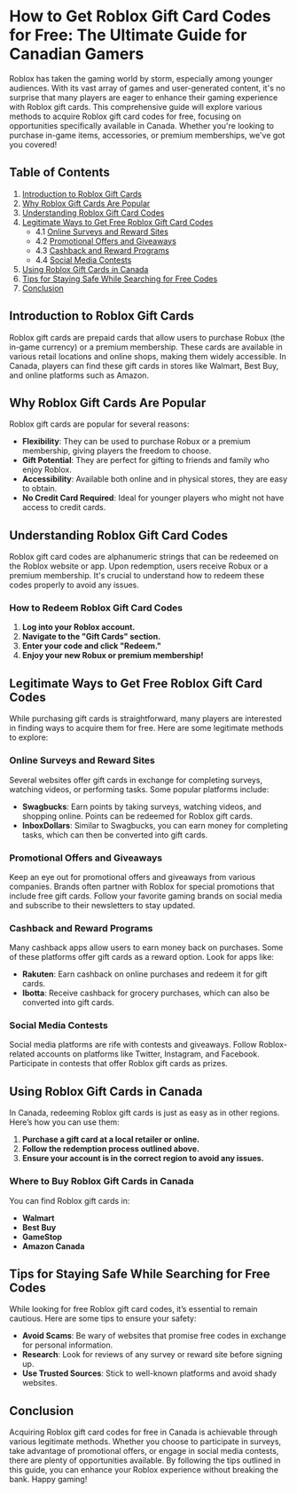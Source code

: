 # How to Get Roblox Gift Card Codes for Free: The Ultimate Guide for Canadian Gamers

Roblox has taken the gaming world by storm, especially among younger audiences. With its vast array of games and user-generated content, it's no surprise that many players are eager to enhance their gaming experience with Roblox gift cards. This comprehensive guide will explore various methods to acquire Roblox gift card codes for free, focusing on opportunities specifically available in Canada. Whether you're looking to purchase in-game items, accessories, or premium memberships, we've got you covered!

## Table of Contents

1. [Introduction to Roblox Gift Cards](#introduction-to-roblox-gift-cards)
2. [Why Roblox Gift Cards Are Popular](#why-roblox-gift-cards-are-popular)
3. [Understanding Roblox Gift Card Codes](#understanding-roblox-gift-card-codes)
4. [Legitimate Ways to Get Free Roblox Gift Card Codes](#legitimate-ways-to-get-free-roblox-gift-card-codes)
   - 4.1 [Online Surveys and Reward Sites](#online-surveys-and-reward-sites)
   - 4.2 [Promotional Offers and Giveaways](#promotional-offers-and-giveaways)
   - 4.3 [Cashback and Reward Programs](#cashback-and-reward-programs)
   - 4.4 [Social Media Contests](#social-media-contests)
5. [Using Roblox Gift Cards in Canada](#using-roblox-gift-cards-in-canada)
6. [Tips for Staying Safe While Searching for Free Codes](#tips-for-staying-safe-while-searching-for-free-codes)
7. [Conclusion](#conclusion)

## Introduction to Roblox Gift Cards

Roblox gift cards are prepaid cards that allow users to purchase Robux (the in-game currency) or a premium membership. These cards are available in various retail locations and online shops, making them widely accessible. In Canada, players can find these gift cards in stores like Walmart, Best Buy, and online platforms such as Amazon.

## Why Roblox Gift Cards Are Popular

Roblox gift cards are popular for several reasons:

- **Flexibility**: They can be used to purchase Robux or a premium membership, giving players the freedom to choose.
- **Gift Potential**: They are perfect for gifting to friends and family who enjoy Roblox.
- **Accessibility**: Available both online and in physical stores, they are easy to obtain.
- **No Credit Card Required**: Ideal for younger players who might not have access to credit cards.

## Understanding Roblox Gift Card Codes

Roblox gift card codes are alphanumeric strings that can be redeemed on the Roblox website or app. Upon redemption, users receive Robux or a premium membership. It's crucial to understand how to redeem these codes properly to avoid any issues.

### How to Redeem Roblox Gift Card Codes

1. **Log into your Roblox account.**
2. **Navigate to the "Gift Cards" section.**
3. **Enter your code and click "Redeem."**
4. **Enjoy your new Robux or premium membership!**

## Legitimate Ways to Get Free Roblox Gift Card Codes

While purchasing gift cards is straightforward, many players are interested in finding ways to acquire them for free. Here are some legitimate methods to explore:

### Online Surveys and Reward Sites

Several websites offer gift cards in exchange for completing surveys, watching videos, or performing tasks. Some popular platforms include:

- **Swagbucks**: Earn points by taking surveys, watching videos, and shopping online. Points can be redeemed for Roblox gift cards.
- **InboxDollars**: Similar to Swagbucks, you can earn money for completing tasks, which can then be converted into gift cards.

### Promotional Offers and Giveaways

Keep an eye out for promotional offers and giveaways from various companies. Brands often partner with Roblox for special promotions that include free gift cards. Follow your favorite gaming brands on social media and subscribe to their newsletters to stay updated.

### Cashback and Reward Programs

Many cashback apps allow users to earn money back on purchases. Some of these platforms offer gift cards as a reward option. Look for apps like:

- **Rakuten**: Earn cashback on online purchases and redeem it for gift cards.
- **Ibotta**: Receive cashback for grocery purchases, which can also be converted into gift cards.

### Social Media Contests

Social media platforms are rife with contests and giveaways. Follow Roblox-related accounts on platforms like Twitter, Instagram, and Facebook. Participate in contests that offer Roblox gift cards as prizes. 

## Using Roblox Gift Cards in Canada

In Canada, redeeming Roblox gift cards is just as easy as in other regions. Here’s how you can use them:

1. **Purchase a gift card at a local retailer or online.**
2. **Follow the redemption process outlined above.**
3. **Ensure your account is in the correct region to avoid any issues.**

### Where to Buy Roblox Gift Cards in Canada

You can find Roblox gift cards in:

- **Walmart**
- **Best Buy**
- **GameStop**
- **Amazon Canada**

## Tips for Staying Safe While Searching for Free Codes

While looking for free Roblox gift card codes, it’s essential to remain cautious. Here are some tips to ensure your safety:

- **Avoid Scams**: Be wary of websites that promise free codes in exchange for personal information.
- **Research**: Look for reviews of any survey or reward site before signing up.
- **Use Trusted Sources**: Stick to well-known platforms and avoid shady websites.

## Conclusion

Acquiring Roblox gift card codes for free in Canada is achievable through various legitimate methods. Whether you choose to participate in surveys, take advantage of promotional offers, or engage in social media contests, there are plenty of opportunities available. By following the tips outlined in this guide, you can enhance your Roblox experience without breaking the bank. Happy gaming!
